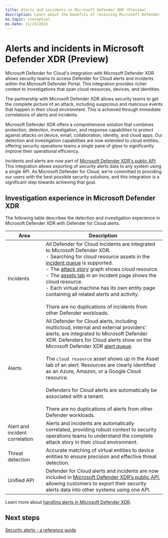 ```yaml
---
title: Alerts and incidents in Microsoft Defender XDR (Preview)
description: Learn about the benefits of receiving Microsoft Defender for Cloud's alerts in Microsoft Defender XDR 
ms.topic: conceptual
ms.date: 11/23/2023
---
```


# Alerts and incidents in Microsoft Defender XDR (Preview)

Microsoft Defender for Cloud's integration with Microsoft Defender XDR allows security teams to access Defender for Cloud alerts and incidents within the Microsoft Defender Portal. This integration provides richer context to investigations that span cloud resources, devices, and identities. 

The partnership with Microsoft Defender XDR allows security teams to get the complete picture of an attack, including suspicious and malicious events that happen in their cloud environment. This is achieved through immediate correlations of alerts and incidents. 

Microsoft Defender XDR offers a comprehensive solution that combines protection, detection, investigation, and response capabilities to protect against attacks on device, email, collaboration, identity, and cloud apps. Our detection and investigation capabilities are now extended to cloud entities, offering security operations teams a single pane of glass to significantly improve their operational efficiency. 

Incidents and alerts are now part of [Microsoft Defender XDR's public API](/microsoft-365/security/defender/api-overview?view=o365-worldwide). This integration allows exporting of security alerts data to any system using a single API. As Microsoft Defender for Cloud, we're committed to providing our users with the best possible security solutions, and this integration is a significant step towards achieving that goal.

## Investigation experience in Microsoft Defender XDR 

The following table describes the detection and investigation experience in Microsoft Defender XDR with Defender for Cloud alerts.

| Area | Description |
|--|--|
| Incidents | All Defender for Cloud incidents are integrated to Microsoft Defender XDR. <br> - Searching for cloud resource assets in the [incident queue](/microsoft-365/security/defender/incident-queue?view=o365-worldwide) is supported. <br> - The [attack story](/microsoft-365/security/defender/investigate-incidents?view=o365-worldwide#attack-story) graph shows cloud resource. <br> - The [assets tab](/microsoft-365/security/defender/investigate-incidents?view=o365-worldwide#assets) in an incident page shows the cloud resource. <br> - Each virtual machine has its own entity page containing all related alerts and activity. <br> <br> There are no duplications of incidents from other Defender workloads. |
| Alerts  | All Defender for Cloud alerts, including multicloud, internal and external providers’ alerts, are integrated to Microsoft Defender XDR. Defenders for Cloud alerts show on the Microsoft Defender XDR [alert queue](/microsoft-365/security/defender-endpoint/alerts-queue-endpoint-detection-response?view=o365-worldwide). <br> <br> The `cloud resource` asset shows up in the Asset tab of an alert. Resources are clearly identified as an Azure, Amazon, or a Google Cloud resource. <br> <br> Defenders for Cloud alerts are automatically be associated with a tenant. <br> <br> There are no duplications of alerts from other Defender workloads.| 
| Alert and incident correlation | Alerts and incidents are automatically correlated, providing robust context to security operations teams to understand the complete attack story in their cloud environment. |
| Threat detection | Accurate matching of virtual entities to device entities to ensure precision and effective threat detection. |
| Unified API | Defender for Cloud alerts and incidents are now included in [Microsoft Defender XDR’s public API](/microsoft-365/security/defender/api-overview?view=o365-worldwide), allowing customers to export their security alerts data into other systems using one API. |

Learn more about [handling alerts in Microsoft Defender XDR](/microsoft-365/security/defender/microsoft-365-security-center-defender-cloud?view=o365-worldwide).

## Next steps

[Security alerts - a reference guide](alerts-reference.md)
